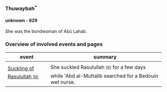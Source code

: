 ### Thuwaybahؓ
#### unknown - 629

She was the bondwoman of Abū Lahab.

### Overview of involved events and pages

event | summary
-|-
[Suckling of Rasulullah ﷺ](../events/570_Birth_to_prophethood.html) | She suckled Rasulullah ﷺ for a few days while 'Abd al-Muttalib searched for a Bedouin wet nurse.
